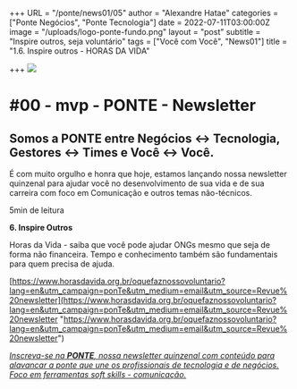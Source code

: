 +++
URL = "/ponte/news01/05"
author = "Alexandre Hatae"
categories = ["Ponte Negócios", "Ponte Tecnologia"]
date = 2022-07-11T03:00:00Z
image = "/uploads/logo-ponte-fundo.png"
layout = "post"
subtitle = "Inspire outros, seja voluntário"
tags = ["Você com Você", "News01"]
title = "1.6. Inspire outros - HORAS DA VIDA"

+++
![](/uploads/logo-com-texto.png)

# #00 - mvp - PONTE - Newsletter

## Somos a PONTE entre Negócios ↔ Tecnologia, Gestores ↔ Times e Você ↔ Você.

É com muito orgulho e honra que hoje, estamos lançando nossa newsletter quinzenal para ajudar você no desenvolvimento de sua vida e de sua carreira com foco em Comunicação e outros temas não-técnicos.

5min de leitura

**6. Inspire Outros**

Horas da Vida - saiba que você pode ajudar ONGs mesmo que seja de forma não financeira. Tempo e conhecimento também são fundamentais para quem precisa de ajuda.

[https://www.horasdavida.org.br/oquefaznossovoluntario?lang=en&utm_campaign=ponTe&utm_medium=email&utm_source=Revue%20newsletter](https://www.horasdavida.org.br/oquefaznossovoluntario?lang=en&utm_campaign=ponTe&utm_medium=email&utm_source=Revue%20newsletter "https://www.horasdavida.org.br/oquefaznossovoluntario?lang=en&utm_campaign=ponTe&utm_medium=email&utm_source=Revue%20newsletter")

[_Inscreva-se na_ **_PONTE_**_, nossa newsletter quinzenal com conteúdo para alavancar a ponte que une os profissionais de tecnologia e de negócios. Foco em ferramentas soft skills - comunicação._](https://www.getrevue.co/profile/porquesim-org "Inscreva-se na PONTE")